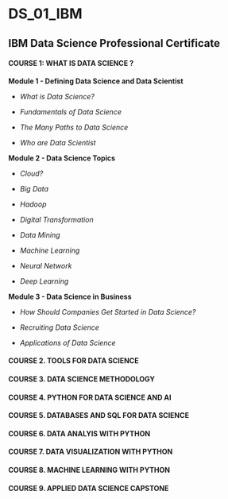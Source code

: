 # DS_01_IBM
## IBM Data Science Professional Certificate

#### COURSE 1: WHAT IS DATA SCIENCE ?

**Module 1 - Defining Data Science and Data Scientist**

-    *What is Data Science?*
  
-    *Fundamentals of Data Science*
	
-    *The Many Paths to Data Science*
  
-    *Who are Data Scientist*

**Module 2 - Data Science Topics**

-   *Cloud?*

-    *Big Data*

-    *Hadoop*

-    *Digital Transformation*

-    *Data Mining*

-    *Machine Learning*

-    *Neural Network*

-    *Deep Learning*  
  
	
**Module 3 - Data Science in Business**
	
  -    *How Should Companies Get Started in Data Science?*
	
  -    *Recruiting Data Science*
	
  -    *Applications of Data Science*
	


#### COURSE 2. TOOLS FOR DATA SCIENCE

#### COURSE 3. DATA SCIENCE METHODOLOGY

#### COURSE 4. PYTHON FOR DATA SCIENCE AND AI

#### COURSE 5. DATABASES AND SQL FOR DATA SCIENCE

#### COURSE 6. DATA ANALYIS WITH PYTHON

#### COURSE 7. DATA VISUALIZATION WITH PYTHON

#### COURSE 8. MACHINE LEARNING WITH PYTHON

#### COURSE 9. APPLIED DATA SCIENCE CAPSTONE
